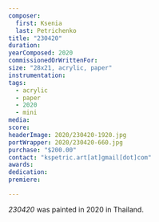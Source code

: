 ```yaml
---
composer:
  first: Ksenia
  last: Petrichenko
title: "230420"
duration:
yearComposed: 2020
commissionedOrWrittenFor:
size: "28x21, acrylic, paper"
instrumentation:
tags:
  - acrylic
  - paper
  - 2020
  - mini
media:
score:
headerImage: 2020/230420-1920.jpg
portWrapper: 2020/230420-660.jpg
purchase: "$200.00"
contact: "kspetric.art[at]gmail[dot]com"
awards:
dedication:
premiere:

---
```

*230420* was painted in 2020 in Thailand.
<br><Br>
